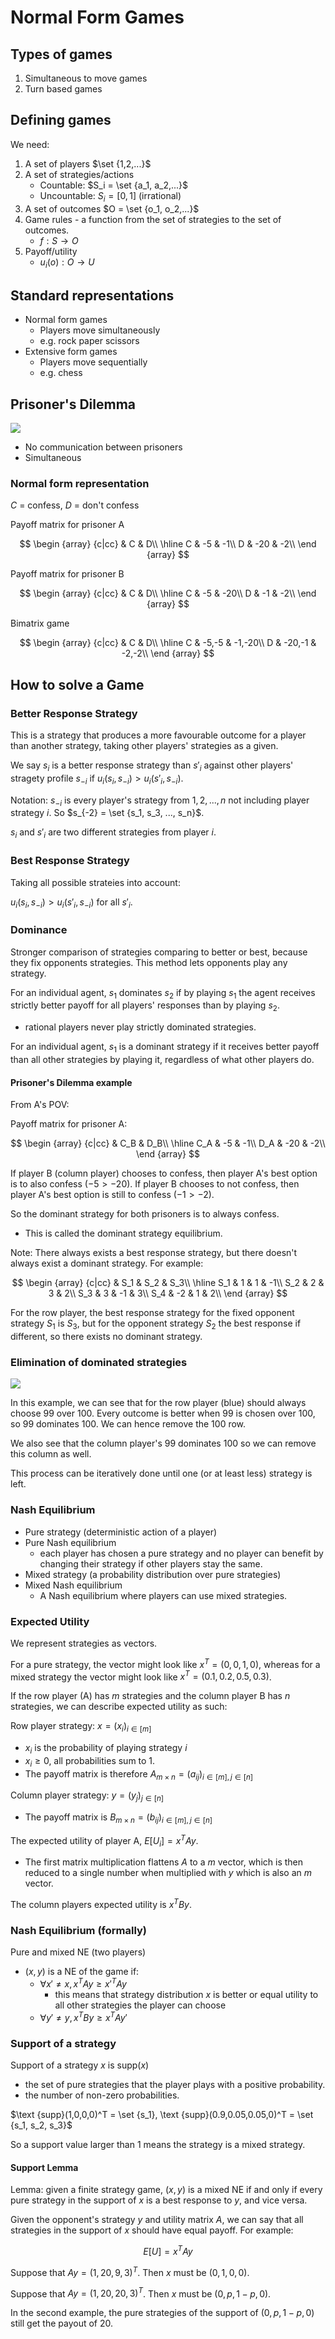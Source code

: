 # Normal Form Games

## Types of games

1. Simultaneous to move games
2. Turn based games

## Defining games

We need:

1. A set of players $\set {1,2,...}$
2. A set of strategies/actions
   - Countable: $S_i = \set {a_1, a_2,...}$
   - Uncountable: $S_i = [0,1]$ (irrational)
3. A set of outcomes $O = \set {o_1, o_2,...}$
4. Game rules - a function from the set of strategies to the set of outcomes.
   - $f: S \to O$
5. Payoff/utility
   - $u_i(o): O \to U$

## Standard representations

- Normal form games
  - Players move simultaneously 
  - e.g. rock paper scissors
- Extensive form games
  - Players move sequentially
  - e.g. chess

## Prisoner's Dilemma

![](assets/2024-10-09-10-16-57.png)

- No communication between prisoners
- Simultaneous 

### Normal form representation 

$C$ = confess, $D$ = don't confess

Payoff matrix for prisoner A

$$
\begin {array} {c|cc}
 & C & D\\
\hline
C & -5 & -1\\
D & -20 & -2\\
\end {array}
$$

Payoff matrix for prisoner B

$$
\begin {array} {c|cc}
 & C & D\\
\hline
C & -5 & -20\\
D & -1 & -2\\
\end {array}
$$

Bimatrix game

$$
\begin {array} {c|cc}
 & C & D\\
\hline
C & -5,-5 & -1,-20\\
D & -20,-1 & -2,-2\\
\end {array}
$$

## How to solve a Game

### Better Response Strategy

This is a strategy that produces a more favourable outcome for a player than another strategy, taking other players' strategies as a given.

We say $s_i$ is a better response strategy than $s'_i$ against other players' stragety profile $s_{-i}$ if $u_i(s_i, s_{-i}) > u_i(s'_i, s_{-i})$.

Notation: $s_{-i}$ is every player's strategy from $1,2,...,n$ not including player strategy $i$. So $s_{-2} = \set {s_1, s_3, ..., s_n}$.

$s_i$ and $s'_i$ are two different strategies from player $i$.

### Best Response Strategy

Taking all possible strateies into account:

$u_i(s_i, s_{-i}) > u_i(s'_i, s_{-i})$ for all $s'_i$.

### Dominance

Stronger comparison of strategies comparing to better or best, because they fix opponents strategies. This method lets opponents play any strategy.

For an individual agent, $s_1$ dominates $s_2$ if by playing $s_1$ the agent receives strictly better payoff for all players' responses than by playing $s_2$.
- rational players never play strictly dominated strategies.

For an individual agent, $s_1$ is a dominant strategy if it receives better payoff than all other strategies by playing it, regardless of what other players do. 

#### Prisoner's Dilemma example

From A's POV:

Payoff matrix for prisoner A:

$$
\begin {array} {c|cc}
& C_B & D_B\\
\hline
C_A & -5 & -1\\
D_A & -20 & -2\\
\end {array}
$$

If player B (column player) chooses to confess, then player A's best option is to also confess $(-5 > -20)$. If player B chooses to not confess, then player A's best option is still to confess $(-1 > -2)$.

So the dominant strategy for both prisoners is to always confess.
- This is called the dominant strategy equilibrium.

Note:
There always exists a best response strategy, but there doesn't always exist a dominant strategy. For example:

$$
\begin {array} {c|cc}
& S_1 & S_2 & S_3\\
\hline
S_1 & 1 & 1 & -1\\
S_2 & 2 & 3 & 2\\
S_3 & 3 & -1 & 3\\
S_4 & -2 & 1 & 2\\
\end {array}
$$

For the row player, the best response strategy for the fixed opponent strategy $S_1$ is $S_3$, but for the opponent strategy $S_2$ the best response if different, so there exists no dominant strategy.

### Elimination of dominated strategies

![](assets/2024-10-09-16-47-57.png)

In this example, we can see that for the row player (blue) should always choose 99 over 100. Every outcome is better when 99 is chosen over 100, so 99 dominates 100. We can hence remove the 100 row.

We also see that the column player's 99 dominates 100 so we can remove this column as well. 

This process can be iteratively done until one (or at least less) strategy is left.

### Nash Equilibrium

- Pure strategy (deterministic action of a player)
- Pure Nash equilibrium 
  - each player has chosen a pure strategy and no player can benefit by changing their strategy if other players stay the same.
- Mixed strategy (a probability distribution over pure strategies)
- Mixed Nash equilibrium
  - A Nash equilibrium where players can use mixed strategies.

### Expected Utility

We represent strategies as vectors.

For a pure strategy, the vector might look like $x^T = (0,0,1,0)$, whereas for a mixed strategy the vector might look like $x^T = (0.1,0.2,0.5,0.3)$.

If the row player (A) has $m$ strategies and the column player B has $n$ strategies, we can describe expected utility as such:

Row player strategy: $x = (x_i)_{i \in [m]}$
- $x_i$ is the probability of playing strategy $i$
- $x_i \geq 0$, all probabilities sum to 1.
- The payoff matrix is therefore $A_{m \times n} = (a_{ij})_{i \in [m], j \in [n]}$

Column player strategy: $y = (y_j)_{j \in [n]}$
- The payoff matrix is $B_{m \times n} = (b_{ij})_{i \in [m], j \in [n]}$

The expected utility of player A, $E[U_i] = x^T A y$.
- The first matrix multiplication flattens $A$ to a $m$ vector, which is then reduced to a single number when multiplied with $y$ which is also an $m$ vector.

The column players expected utility is $x^T B y$.

### Nash Equilibrium (formally)

Pure and mixed NE (two players)
- $(x,y)$ is a NE of the game if:
  - $\forall x' \neq x, x^TAy \geq x'^TAy$ 
    - this means that strategy distribution $x$ is better or equal utility to all other strategies the player can choose
  - $\forall y' \neq y, x^TBy \geq x^TAy'$ 

### Support of a strategy

Support of a strategy $x$ is $\text {supp}(x)$ 
- the set of pure strategies that the player plays with a positive probability.
- the number of non-zero probabilities.

$\text {supp}(1,0,0,0)^T = \set {s_1}, \text {supp}(0.9,0.05,0.05,0)^T = \set {s_1, s_2, s_3}$

So a support value larger than 1 means the strategy is a mixed strategy.

#### Support Lemma

Lemma: given a finite strategy game, $(x,y)$ is a mixed NE if and only if every pure strategy in the support of $x$ is a best response to $y$, and vice versa.

Given the opponent's strategy $y$ and utility matrix $A$, we can say that all strategies in the support of $x$ should have equal payoff. For example:

$$E[U] = x^TAy$$

Suppose that $Ay = (1,20,9,3)^T$. Then $x$ must be $(0,1,0,0)$.

Suppose that $Ay = (1,20,20,3)^T$. Then $x$ must be $(0,p,1-p,0)$.

In the second example, the pure strategies of the support of $(0,p,1-p,0)$ still get the payout of 20.
